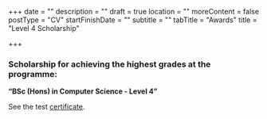 +++
date = ""
description = ""
draft = true
location = ""
moreContent = false
postType = "CV"
startFinishDate = ""
subtitle = ""
tabTitle = "Awards"
title = "Level 4 Scholarship"

+++
### Scholarship for achieving the highest grades at the programme:

**“BSc (Hons) in Computer Science - Level 4”**

See the <a>test</a> [certificate](https://kbazoukis.com/uploads/level4-award.jpg).